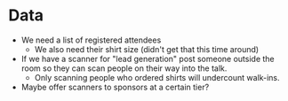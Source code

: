 # Data

- We need a list of registered attendees
    - We also need their shirt size (didn't get that this time around)
- If we have a scanner for "lead generation" post someone outside the room so
  they can scan people on their way into the talk.
    - Only scanning people who ordered shirts will undercount walk-ins.
- Maybe offer scanners to sponsors at a certain tier?
